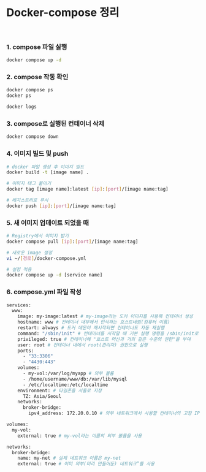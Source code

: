 # Docker-compose 정리

<br>

### 1. compose 파일 실행
```bash
docker compose up -d
```

### 2. compose 작동 확인
```bash
docker compose ps
docker ps

docker logs
```

### 3. compose로 실행된 컨테이너 삭제
```bash
docker compose down
```

### 4. 이미지 빌드 및 push
```bash
# docker 파일 생성 후 이미지 빌드
docker build -t [image name] .

# 이미지 태그 붙이기
docker tag [image name]:latest [ip]:[port]/[image name:tag]

# 레지스트리로 푸시
docker push [ip]:[port]/[image name:tag]
```

### 5. 새 이미지 업데이트 되었을 때
```bash
# Registry에서 이미지 받기
docker compose pull [ip]:[port]/[image name:tag]

# 새로운 image 설정
vi ~/[경로]/docker-compose.yml

# 설정 적용
docker compose up -d [service name]
```

### 6. compose.yml 파일 작성
```bash
services:
  www:
    image: my-image:latest # my-image라는 도커 이미지를 사용해 컨테이너 생성
    hostname: www # 컨테이너 내부에서 인식하는 호스트네임(컴퓨터 이름)
    restart: always # 도커 데몬이 재시작되면 컨테이너도 자동 재실행
    command: "/sbin/init" # 컨테이너를 시작할 때 기본 실행 명령을 /sbin/init로 한
    privileged: true # 컨테이너에 "호스트 머신과 거의 같은 수준의 권한"을 부여
    user: root # 컨테이너 내에서 root(관리자) 권한으로 실행
    ports:
      - "33:3306"
      - "4430:443"
    volumes:
      - my-vol:/var/log/myapp # 외부 볼륨
      - /home/username/www/db:/var/lib/mysql
      - /etc/localtime:/etc/localtime
    environment: # 타임존을 서울로 지정
      TZ: Asia/Seoul
    networks:
      broker-bridge: 
        ipv4_address: 172.20.0.10 # 외부 네트워크에서 사용할 컨테이너의 고정 IP 주소

volumes:
  my-vol:
    external: true # my-vol라는 이름의 외부 볼륨을 사용

networks:
  broker-bridge:
    name: my-net # 실제 네트워크 이름은 my-net
    external: true # 이미 외부(미리 만들어둔) 네트워크”를 사용
```